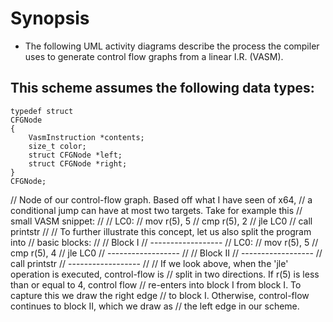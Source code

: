 # Synopsis
- The following UML activity diagrams describe the process the compiler uses
to generate control flow graphs from a linear I.R. (VASM).

## This scheme assumes the following data types:
```
typedef struct
CFGNode
{
    VasmInstruction *contents;
    size_t color;
    struct CFGNode *left;
    struct CFGNode *right;
}
CFGNode;
```
// Node of our control-flow graph. Based off what I have seen of x64,
// a conditional jump can have at most two targets. Take for example this
// small VASM snippet:
//
// LC0:
// mov      r(5), 5
// cmp      r(5), 2
// jle      LC0
// call     printstr
//
// To further illustrate this concept, let us also split the program into
// basic blocks:
//
// Block I
// ------------------
// LC0:
// mov      r(5), 5
// cmp      r(5), 4
// jle      LC0
// ------------------
//
// Block II
// ------------------
// call     printstr
// ------------------
//
// If we look above, when the 'jle' operation is executed, control-flow is
// split in two directions. If r(5) is less than or equal to 4, control flow
// re-enters into block I from block I. To capture this we draw the right edge
// to block I. Otherwise, control-flow continues to block II, which we draw as
// the left edge in our scheme.
